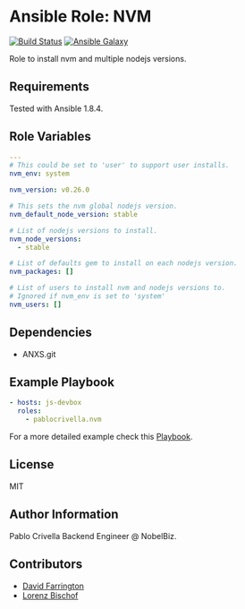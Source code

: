 # Ansible Role: NVM

[![Build
Status](http://img.shields.io/travis/pablocrivella/ansible-role-nvm.svg?style=flat)](http://travis-ci.org/pablocrivella/ansible-role-nvm)
[![Ansible
Galaxy](http://img.shields.io/badge/galaxy-pablocrivella.nvm-660198.svg?style=flat)](https://galaxy.ansible.com/list#/roles/3745)

Role to install nvm and multiple nodejs versions.

## Requirements

Tested with Ansible 1.8.4.

## Role Variables

```yaml
---
# This could be set to 'user' to support user installs.
nvm_env: system

nvm_version: v0.26.0

# This sets the nvm global nodejs version.
nvm_default_node_version: stable

# List of nodejs versions to install.
nvm_node_versions:
  - stable

# List of defaults gem to install on each nodejs version.
nvm_packages: []

# List of users to install nvm and nodejs versions to.
# Ignored if nvm_env is set to 'system'
nvm_users: []
```

## Dependencies

- ANXS.git

## Example Playbook

```yaml
- hosts: js-devbox
  roles:
    - pablocrivella.nvm
```

For a more detailed example check this [Playbook](https://github.com/pablocrivella/apps-forge/blob/master/provisioning/js.yml).

## License

MIT

## Author Information

Pablo Crivella Backend Engineer @ NobelBiz.

## Contributors

- [David Farrington](https://github.com/farridav)
- [Lorenz Bischof](https://github.com/Lorenzbi)
